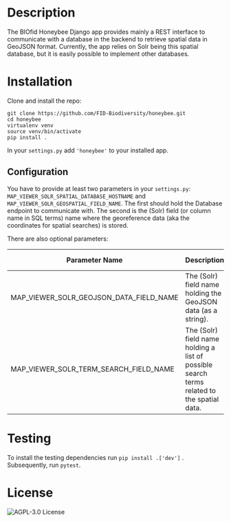 # Description

The BIOfid Honeybee Django app provides mainly a REST interface to communicate with a database in the backend to retrieve spatial data in GeoJSON format. Currently, the app relies on Solr being this spatial database, but it is easily possible to implement other databases.

# Installation

Clone and install the repo:

```shell
git clone https://github.com/FID-Biodiversity/honeybee.git
cd honeybee
virtualenv venv
source venv/bin/activate
pip install .
```

In your `settings.py` add `'honeybee'` to your installed app.

## Configuration

You have to provide at least two parameters in your `settings.py`: `MAP_VIEWER_SOLR_SPATIAL_DATABASE_HOSTNAME` and `MAP_VIEWER_SOLR_GEOSPATIAL_FIELD_NAME`. The first should hold the Database endpoint to communicate with. The second is the (Solr) field (or column name in SQL terms) name where the georeference data (aka the coordinates for spatial searches) is stored.

There are also optional parameters:

| Parameter Name | Description | Default Value |
| --- | --- | --- |
| MAP_VIEWER_SOLR_GEOJSON_DATA_FIELD_NAME | The (Solr) field name holding the GeoJSON data (as a string). | 'geojson' |
| MAP_VIEWER_SOLR_TERM_SEARCH_FIELD_NAME | The (Solr) field name holding a list of possible search terms related to the spatial data. | 'taxa' |

# Testing

To install the testing dependencies run `pip install .['dev']` . Subsequently, run `pytest`.

# License
![AGPL-3.0 License](https://www.gnu.org/graphics/agplv3-88x31.png)